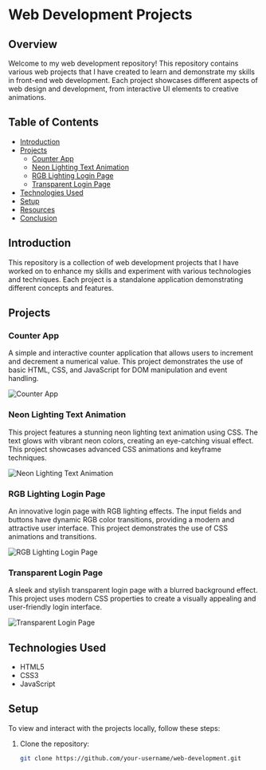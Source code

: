 # Web Development Projects

## Overview
Welcome to my web development repository! This repository contains various web projects that I have created to learn and demonstrate my skills in front-end web development. Each project showcases different aspects of web design and development, from interactive UI elements to creative animations.

## Table of Contents
- [Introduction](#introduction)
- [Projects](#projects)
  - [Counter App](#counter-app)
  - [Neon Lighting Text Animation](#neon-lighting-text-animation)
  - [RGB Lighting Login Page](#rgb-lighting-login-page)
  - [Transparent Login Page](#transparent-login-page)
- [Technologies Used](#technologies-used)
- [Setup](#setup)
- [Resources](#resources)
- [Conclusion](#conclusion)

## Introduction
This repository is a collection of web development projects that I have worked on to enhance my skills and experiment with various technologies and techniques. Each project is a standalone application demonstrating different concepts and features.

## Projects

### Counter App
A simple and interactive counter application that allows users to increment and decrement a numerical value. This project demonstrates the use of basic HTML, CSS, and JavaScript for DOM manipulation and event handling.

![Counter App](path/to/counter-app-screenshot.png)

### Neon Lighting Text Animation
This project features a stunning neon lighting text animation using CSS. The text glows with vibrant neon colors, creating an eye-catching visual effect. This project showcases advanced CSS animations and keyframe techniques.

![Neon Lighting Text Animation](path/to/neon-lighting-text-animation-screenshot.png)

### RGB Lighting Login Page
An innovative login page with RGB lighting effects. The input fields and buttons have dynamic RGB color transitions, providing a modern and attractive user interface. This project demonstrates the use of CSS animations and transitions.

![RGB Lighting Login Page](path/to/rgb-lighting-login-page-screenshot.png)

### Transparent Login Page
A sleek and stylish transparent login page with a blurred background effect. This project uses modern CSS properties to create a visually appealing and user-friendly login interface.

![Transparent Login Page](path/to/transparent-login-page-screenshot.png)

## Technologies Used
- HTML5
- CSS3
- JavaScript

## Setup
To view and interact with the projects locally, follow these steps:
1. Clone the repository:
   ```sh
   git clone https://github.com/your-username/web-development.git
